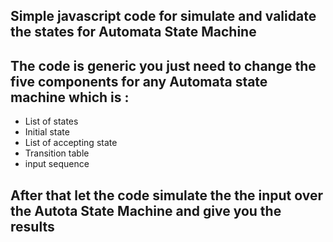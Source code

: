 ## Simple javascript code for simulate and validate the states for Automata State Machine

## The code is generic you just need to change the five components for any Automata state machine which is :
- List of states
- Initial state
- List of accepting state
- Transition table
- input sequence

## After that let the code simulate the the input over the Autota State Machine and give you the results 
